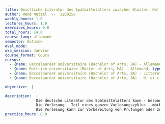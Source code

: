 ```yaml
---
title: Geistliche Literatur des Spätmittelalters zwischen Kloster, Hof und Stadt
author: René Wetzel  \-  32D0250
weekly_hours: 1.0
lectures_hours: 1.0
exercices_hours: 0.0
total_hours: 14.0
course_lang: allemand
semester: Automne
eval_mode: 
exa_session: Janvier
course_format: Cours
cursus:
  - {name: Baccalauréat universitaire (Bachelor of Arts, BA) - Allemand, type: N/A, credits: \-}
  - {name: Maîtrise universitaire (Master of Arts, MA) - Allemand, type: N/A, credits: \-}
  - {name: Baccalauréat universitaire (Bachelor of Arts, BA) - Littérature comparée, type: N/A, credits: \-}
  - {name: Baccalauréat universitaire (Bachelor of Arts, BA) - H. et c. du Moyen Age, type: N/A, credits: \-}

objective:  |
            
description:  |
              Die deutsche Literatur des Spätmittelalters kann - besonders nach den gewaltigen Erschütterungen der Gesellschaft durch Pest, Krieg und andere Katastrophen im 14. Jh. - in weiten Teilen unter das Motto der Orientierungshilfe gestellt werden. Das gilt naturgemäß besonders auch für die geistliche Literatur, die zunehmend aus dem lateinisch-gelehrten Kontext ausbricht und sich in der Volkssprache in neuen Formen ein neues Publikum erobert. Halt und Orientierung bieten dabei nicht nur Predigten, die auch zuvor schon in der Volkssprache gehalten wurden, sondern auch volkssprachliche Bibel- und Legendentexte, Traktate, Meditationen, geistliche Lieder u.a. Dass aber auch eine Zeit anbricht, in welcher das Individuum und sein persönliches Erleben immer mehr in den Vordergrund rücken, beweist auf eindrückliche Art und Weise die deutsche Mystik, die in unglaublich sprachschöpferischer Weise versucht, das Unsagbare - die direkte Erfahrung Gottes - in Worte zu fassen und damit ein tiefes religiöses Erleben zu vermitteln.
              Die Vorlesung - Teil eines ganzen Vorlesungszyklus - möchte einen Überblick über die geistliche Literatur des Spätmittelalters verschaffen und ihre Hauptformen sowie ihr Leben zwischen Kloster, adligem Hof und Stadt an Fallbeispielen diskutieren. 
              Die Vorlesung kann zur Vorbereitung von Prüfungen oder zum Erwerb von Credits besucht werden und zählt pro Semester eine halbe Jahresstunde.
practice_hours: 0.0
---
```

